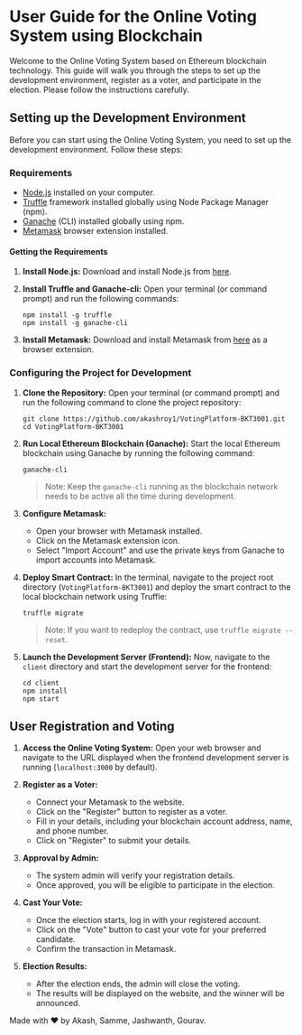 # User Guide for the Online Voting System using Blockchain

Welcome to the Online Voting System based on Ethereum blockchain technology. This guide will walk you through the steps to set up the development environment, register as a voter, and participate in the election. Please follow the instructions carefully.

## Setting up the Development Environment

Before you can start using the Online Voting System, you need to set up the development environment. Follow these steps:

### Requirements

- [Node.js](https://nodejs.org) installed on your computer.
- [Truffle](https://www.trufflesuite.com/truffle) framework installed globally using Node Package Manager (npm).
- [Ganache](https://github.com/trufflesuite/ganache-cli) (CLI) installed globally using npm.
- [Metamask](https://metamask.io/) browser extension installed.

#### Getting the Requirements

1. **Install Node.js:**
   Download and install Node.js from [here](https://nodejs.org/en/download/ "Go to official NodeJS download page.").

2. **Install Truffle and Ganache-cli:**
   Open your terminal (or command prompt) and run the following commands:

   ```shell
   npm install -g truffle
   npm install -g ganache-cli
   ```

3. **Install Metamask:**
   Download and install Metamask from [here](https://metamask.io/download "Go to official Metamask download page.") as a browser extension.

### Configuring the Project for Development

1. **Clone the Repository:**
   Open your terminal (or command prompt) and run the following command to clone the project repository:

   ```shell
   git clone https://github.com/akashroy1/VotingPlatform-BKT3001.git
   cd VotingPlatform-BKT3001
   ```

2. **Run Local Ethereum Blockchain (Ganache):**
   Start the local Ethereum blockchain using Ganache by running the following command:

   ```shell
   ganache-cli
   ```

   > Note: Keep the `ganache-cli` running as the blockchain network needs to be active all the time during development.

3. **Configure Metamask:**
   - Open your browser with Metamask installed.
   - Click on the Metamask extension icon.
   - Select "Import Account" and use the private keys from Ganache to import accounts into Metamask.

4. **Deploy Smart Contract:**
   In the terminal, navigate to the project root directory (`VotingPlatform-BKT3001`) and deploy the smart contract to the local blockchain network using Truffle:

   ```shell
   truffle migrate
   ```

   > Note: If you want to redeploy the contract, use `truffle migrate --reset`.

5. **Launch the Development Server (Frontend):**
   Now, navigate to the `client` directory and start the development server for the frontend:

   ```shell
   cd client
   npm install
   npm start
   ```

## User Registration and Voting

1. **Access the Online Voting System:**
   Open your web browser and navigate to the URL displayed when the frontend development server is running (`localhost:3000` by default).

2. **Register as a Voter:**
   - Connect your Metamask to the website.
   - Click on the "Register" button to register as a voter.
   - Fill in your details, including your blockchain account address, name, and phone number.
   - Click on "Register" to submit your details.

3. **Approval by Admin:**
   - The system admin will verify your registration details.
   - Once approved, you will be eligible to participate in the election.

4. **Cast Your Vote:**
   - Once the election starts, log in with your registered account.
   - Click on the "Vote" button to cast your vote for your preferred candidate.
   - Confirm the transaction in Metamask.

5. **Election Results:**
   - After the election ends, the admin will close the voting.
   - The results will be displayed on the website, and the winner will be announced.

Made with ❤️ by Akash, Samme, Jashwanth, Gourav.
